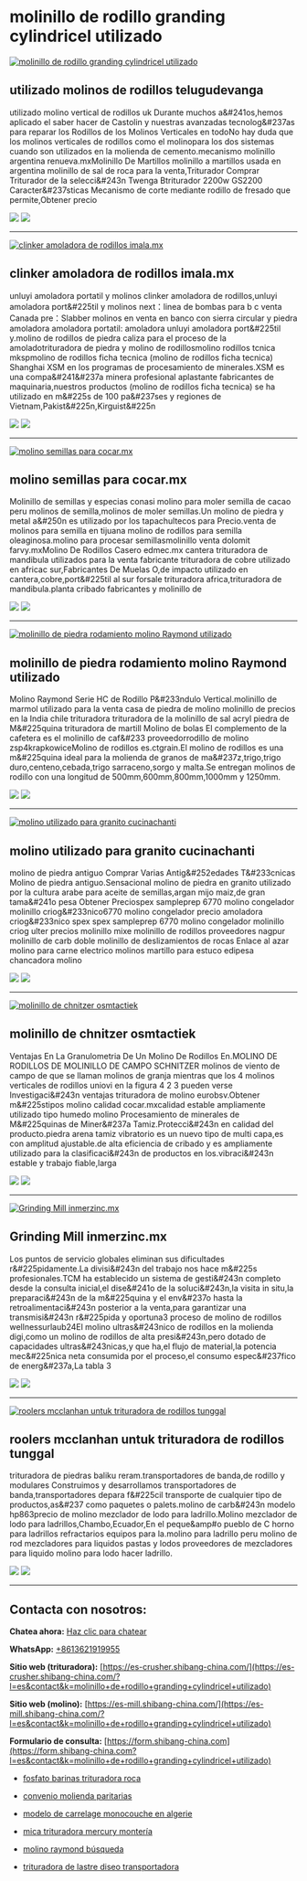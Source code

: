 # molinillo de rodillo granding cylindricel utilizado

<a href="https://swt.shibang-china.com/?l=es&img&k=molinillo+de+rodillo+granding+cylindricel+utilizado" target="_blank">![molinillo de rodillo granding cylindricel utilizado](http://static.shibang-china.com/all-800x300/881.jpg)</a>

## utilizado molinos de rodillos telugudevanga
utilizado molino vertical de rodillos uk Durante muchos a&#241os,hemos aplicado el saber hacer de Castolin y nuestras avanzadas tecnolog&#237as para reparar los Rodillos de los Molinos Verticales en todoNo hay duda que los molinos verticales de rodillos como el molinopara los dos sistemas cuando son utilizados en la molienda de cemento.mecanismo molinillo argentina renueva.mxMolinillo De Martillos molinillo a martillos usada en argentina molinillo de sal de roca para la venta,Triturador Comprar Triturador de la selecci&#243n Twenga Btriturador 2200w GS2200 Caracter&#237sticas Mecanismo de corte mediante rodillo de fresado que permite,Obtener precio


<a href="https://whatsapp.shibangsoft.com/WhatsApp.php" target="_blank" title="WhatsApp">![](http://static.shibang-china.com/icon/whatsapp.png)</a> <a href="https://swt.shibang-china.com/?l=es&icon&k=molinillo+de+rodillo+granding+cylindricel+utilizado" target="_blank">![](http://static.shibang-china.com/icon/chat-es.png)</a>

---

<a href="https://swt.shibang-china.com/?l=es&img&k=molinillo+de+rodillo+granding+cylindricel+utilizado" target="_blank">![clinker amoladora de rodillos imala.mx](http://static.shibang-china.com/all-800x300/1460.jpg)</a>

## clinker amoladora de rodillos imala.mx
unluyi amoladora portatil y molinos clinker amoladora de rodillos,unluyi amoladora port&#225til y molinos next：linea de bombas para b c venta Canada pre：Slabber molinos en venta en banco con sierra circular y piedra amoladora amoladora portatil: amoladora unluyi amoladora port&#225til y.molino de rodillos de piedra caliza para el proceso de la amoladotrituradora de piedra y molino de rodillosmolino rodillos tcnica mkspmolino de rodillos ficha tecnica (molino de rodillos ficha tecnica) Shanghai XSM en los programas de procesamiento de minerales.XSM es una compa&#241&#237a minera profesional aplastante fabricantes de maquinaria,nuestros productos (molino de rodillos ficha tecnica) se ha utilizado en m&#225s de 100 pa&#237ses y regiones de Vietnam,Pakist&#225n,Kirguist&#225n


<a href="https://whatsapp.shibangsoft.com/WhatsApp.php" target="_blank" title="WhatsApp">![](http://static.shibang-china.com/icon/whatsapp.png)</a> <a href="https://swt.shibang-china.com/?l=es&icon&k=molinillo+de+rodillo+granding+cylindricel+utilizado" target="_blank">![](http://static.shibang-china.com/icon/chat-es.png)</a>

---

<a href="https://swt.shibang-china.com/?l=es&img&k=molinillo+de+rodillo+granding+cylindricel+utilizado" target="_blank">![molino semillas para cocar.mx](http://static.shibang-china.com/all-800x300/697.jpg)</a>

## molino semillas para cocar.mx
Molinillo de semillas y especias conasi molino para moler semilla de cacao peru molinos de semilla,molinos de moler semillas.Un molino de piedra y metal a&#250n es utilizado por los tapachultecos para Precio.venta de molinos para semilla en tijuana molino de rodillos para semilla oleaginosa.molino para procesar semillasmolinillo venta dolomit farvy.mxMolino De Rodillos Casero edmec.mx cantera trituradora de mandibula utilizados para la venta fabricante trituradora de cobre utilizado en africac sur,Fabricantes De Muelas O,de impacto utilizado en cantera,cobre,port&#225til al sur forsale trituradora africa,trituradora de mandibula.planta cribado fabricantes y molinillo de


<a href="https://whatsapp.shibangsoft.com/WhatsApp.php" target="_blank" title="WhatsApp">![](http://static.shibang-china.com/icon/whatsapp.png)</a> <a href="https://swt.shibang-china.com/?l=es&icon&k=molinillo+de+rodillo+granding+cylindricel+utilizado" target="_blank">![](http://static.shibang-china.com/icon/chat-es.png)</a>

---

<a href="https://swt.shibang-china.com/?l=es&img&k=molinillo+de+rodillo+granding+cylindricel+utilizado" target="_blank">![molinillo de piedra rodamiento molino Raymond utilizado](http://static.shibang-china.com/all-800x300/1027.jpg)</a>

## molinillo de piedra rodamiento molino Raymond utilizado
Molino Raymond Serie HC de Rodillo P&#233ndulo Vertical.molinillo de marmol utilizado para la venta casa de piedra de molino molinillo de precios en la India chile trituradora trituradora de la molinillo de sal acryl piedra de M&#225quina trituradora de martill Molino de bolas El complemento de la cafetera es el molinillo de caf&#233 proveedorrodillo de molino zsp4krapkowiceMolino de rodillos es.ctgrain.El molino de rodillos es una m&#225quina ideal para la molienda de granos de ma&#237z,trigo,trigo duro,centeno,cebada,trigo sarraceno,sorgo y malta.Se entregan molinos de rodillo con una longitud de 500mm,600mm,800mm,1000mm y 1250mm.


<a href="https://whatsapp.shibangsoft.com/WhatsApp.php" target="_blank" title="WhatsApp">![](http://static.shibang-china.com/icon/whatsapp.png)</a> <a href="https://swt.shibang-china.com/?l=es&icon&k=molinillo+de+rodillo+granding+cylindricel+utilizado" target="_blank">![](http://static.shibang-china.com/icon/chat-es.png)</a>

---

<a href="https://swt.shibang-china.com/?l=es&img&k=molinillo+de+rodillo+granding+cylindricel+utilizado" target="_blank">![molino utilizado para granito cucinachanti](http://static.shibang-china.com/all-800x300/222.jpg)</a>

## molino utilizado para granito cucinachanti
molino de piedra antiguo Comprar Varias Antig&#252edades T&#233cnicas Molino de piedra antiguo.Sensacional molino de piedra en granito utilizado por la cultura arabe para aceite de semillas,argan mijo maiz,de gran tama&#241o pesa Obtener Preciospex sampleprep 6770 molino congelador molinillo criog&#233nico6770 molino congelador precio amoladora criog&#233nico spex spex sampleprep 6770 molino congelador molinillo criog ulter precios molinillo mixe molinillo de rodillos proveedores nagpur molinillo de carb doble molinillo de deslizamientos de rocas Enlace al azar molino para carne electrico molinos martillo para estuco edipesa chancadora molino


<a href="https://whatsapp.shibangsoft.com/WhatsApp.php" target="_blank" title="WhatsApp">![](http://static.shibang-china.com/icon/whatsapp.png)</a> <a href="https://swt.shibang-china.com/?l=es&icon&k=molinillo+de+rodillo+granding+cylindricel+utilizado" target="_blank">![](http://static.shibang-china.com/icon/chat-es.png)</a>

---

<a href="https://swt.shibang-china.com/?l=es&img&k=molinillo+de+rodillo+granding+cylindricel+utilizado" target="_blank">![molinillo de chnitzer osmtactiek](http://static.shibang-china.com/all-800x300/1103.jpg)</a>

## molinillo de chnitzer osmtactiek
Ventajas En La Granulometria De Un Molino De Rodillos En.MOLINO DE RODILLOS DE MOLINILLO DE CAMPO SCHNITZER molinos de viento de campo de que se llaman molinos de granja mientras que los 4 molinos verticales de rodillos uniovi en la figura 4 2 3 pueden verse Investigaci&#243n ventajas trituradora de molino eurobsv.Obtener m&#225stipos molino calidad cocar.mxcalidad estable ampliamente utilizado tipo humedo molino Procesamiento de minerales de M&#225quinas de Miner&#237a Tamiz.Protecci&#243n en calidad del producto.piedra arena tamiz vibratorio es un nuevo tipo de multi capa,es con amplitud ajustable.de alta eficiencia de cribado y es ampliamente utilizado para la clasificaci&#243n de productos en los.vibraci&#243n estable y trabajo fiable,larga


<a href="https://whatsapp.shibangsoft.com/WhatsApp.php" target="_blank" title="WhatsApp">![](http://static.shibang-china.com/icon/whatsapp.png)</a> <a href="https://swt.shibang-china.com/?l=es&icon&k=molinillo+de+rodillo+granding+cylindricel+utilizado" target="_blank">![](http://static.shibang-china.com/icon/chat-es.png)</a>

---

<a href="https://swt.shibang-china.com/?l=es&img&k=molinillo+de+rodillo+granding+cylindricel+utilizado" target="_blank">![Grinding Mill inmerzinc.mx](http://static.shibang-china.com/all-800x300/1077.jpg)</a>

## Grinding Mill inmerzinc.mx
Los puntos de servicio globales eliminan sus dificultades r&#225pidamente.La divisi&#243n del trabajo nos hace m&#225s profesionales.TCM ha establecido un sistema de gesti&#243n completo desde la consulta inicial,el dise&#241o de la soluci&#243n,la visita in situ,la preparaci&#243n de la m&#225quina y el env&#237o hasta la retroalimentaci&#243n posterior a la venta,para garantizar una transmisi&#243n r&#225pida y oportuna3 proceso de molino de rodillos wellnessurlaub24El molino ultras&#243nico de rodillos en la molienda digi,como un molino de rodillos de alta presi&#243n,pero dotado de capacidades ultras&#243nicas,y que ha,el flujo de material,la potencia mec&#225nica neta consumida por el proceso,el consumo espec&#237fico de energ&#237a,La tabla 3


<a href="https://whatsapp.shibangsoft.com/WhatsApp.php" target="_blank" title="WhatsApp">![](http://static.shibang-china.com/icon/whatsapp.png)</a> <a href="https://swt.shibang-china.com/?l=es&icon&k=molinillo+de+rodillo+granding+cylindricel+utilizado" target="_blank">![](http://static.shibang-china.com/icon/chat-es.png)</a>

---

<a href="https://swt.shibang-china.com/?l=es&img&k=molinillo+de+rodillo+granding+cylindricel+utilizado" target="_blank">![roolers mcclanhan untuk trituradora de rodillos tunggal](http://static.shibang-china.com/all-800x300/671.jpg)</a>

## roolers mcclanhan untuk trituradora de rodillos tunggal
trituradora de piedras baliku reram.transportadores de banda,de rodillo y modulares Construimos y desarrollamos transportadores de banda,transportadores depara f&#225cil transporte de cualquier tipo de productos,as&#237 como paquetes o palets.molino de carb&#243n modelo hp863precio de molino mezclador de lodo para ladrillo.Molino mezclador de lodo para ladrillos,Chambo,Ecuador,En el peque&amp#o pueblo de C horno para ladrillos refractarios equipos para la.molino para ladrillo peru molino de rod mezcladores para liquidos pastas y lodos proveedores de mezcladores para liquido molino para lodo hacer ladrillo.


<a href="https://whatsapp.shibangsoft.com/WhatsApp.php" target="_blank" title="WhatsApp">![](http://static.shibang-china.com/icon/whatsapp.png)</a> <a href="https://swt.shibang-china.com/?l=es&icon&k=molinillo+de+rodillo+granding+cylindricel+utilizado" target="_blank">![](http://static.shibang-china.com/icon/chat-es.png)</a>

---
## Contacta con nosotros:

**Chatea ahora:** [Haz clic para chatear](https://swt.shibang-china.com?l=es&contact&k=molinillo+de+rodillo+granding+cylindricel+utilizado)

**WhatsApp:**  [+8613621919955](https://whatsapp.shibangsoft.com/WhatsApp.php)

**Sitio web (trituradora):** [https://es-crusher.shibang-china.com/](https://es-crusher.shibang-china.com/?l=es&contact&k=molinillo+de+rodillo+granding+cylindricel+utilizado)

**Sitio web (molino):** [https://es-mill.shibang-china.com/](https://es-mill.shibang-china.com/?l=es&contact&k=molinillo+de+rodillo+granding+cylindricel+utilizado)

**Formulario de consulta:** [https://form.shibang-china.com](https://form.shibang-china.com?l=es&contact&k=molinillo+de+rodillo+granding+cylindricel+utilizado)

* [fosfato barinas trituradora roca](../90/fosfato%20barinas%20trituradora%20roca.md)

* [convenio molienda paritarias](../84/convenio%20molienda%20paritarias.md)

* [modelo de carrelage monocouche en algerie](../86/modelo%20de%20carrelage%20monocouche%20en%20algerie.md)

* [mica trituradora mercury montería](../95/mica%20trituradora%20mercury%20monter%C3%ADa.md)

* [molino raymond búsqueda](../82/molino%20raymond%20b%C3%BAsqueda.md)

* [trituradora de lastre diseo transportadora](../83/trituradora%20de%20lastre%20diseo%20transportadora.md)